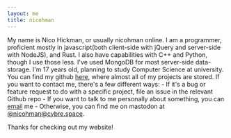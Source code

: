 ```yaml
---
layout: me
title: nicohman
---
```

My name is Nico Hickman, or usually nicohman online. I am a programmer, proficient mostly in javascript(both client-side with jQuery and server-side with NodeJS), and Rust. I also have capabilities with C++ and Python, though I use those less. I've used MongoDB for most server-side data-storage. I'm 17 years old, planning to study Computer Science at university. You can find my github [here](https://github.com/nicohman), where almost all of my projects are stored. If you want to contact me, there's a few different ways:
	- If it's a bug or feature request to do with a specific project, file an issue in the relevant Github repo
	- If you want to talk to me personally about something, you can [email](mailto:nico.hickman@gmail.com) me
	- Otherwise, you can find me on mastodon at [@nicohman@cybre.space](cybre.space/@nicohman).

Thanks for checking out my website!
